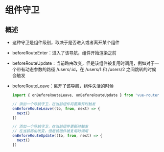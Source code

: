 # 组件守卫

## 概述

+ 这种守卫是组件级别，取决于是否进入或者离开某个组件

+ beforeRouteEnter：进入了该导航，组件开始渲染之前
+ beforeRouteUpdate：当前路由改变，但是该组件被复用时调用，例如对于一个带有动态参数的路径 /users/:id，在 /users/1 和 /users/2 之间跳转的时候会触发
+ beforeRouteLeave：离开了该导航，组件失活的时候

  ```js
  import { onBeforeRouteLeave, onBeforeRouteUpdate } from 'vue-router'

  // 添加一个导航守卫，在当前组件将要离开时触发
  onBeforeRouteLeave((to, from, next) => {
    next()
  })

  // 添加一个导航守卫，在当前组件更新时触发
  // 在当前路由改变，但是该组件被复用时调用
  onBeforeRouteUpdate((to, from, next) => {
    next()
  })
  ```
